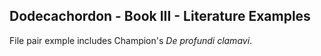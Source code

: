 ## Dodecachordon - Book III - Literature Examples
File pair exmple includes Champion's _De profundi clamavi_.
